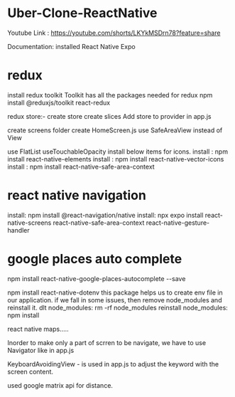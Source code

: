 # Uber-Clone-ReactNative
Youtube Link : https://youtube.com/shorts/LKYkMSDrn78?feature=share

Documentation:
installed React Native Expo

# redux
install redux toolkit
Toolkit has all the packages needed for redux
npm install @reduxjs/toolkit react-redux

redux store:-
create store
create slices
Add store to provider in app.js

create screens folder
create HomeScreen.js
use SafeAreaView instead of View

use FlatList
useTouchableOpacity
install below items for icons.
install : npm install react-native-elements
install : npm install react-native-vector-icons
install : npm install react-native-safe-area-context

# react native navigation
install: npm install @react-navigation/native
install: npx expo install react-native-screens react-native-safe-area-context react-native-gesture-handler

# google places auto complete
npm install react-native-google-places-autocomplete --save

npm install react-native-dotenv
this package helps us to create env file in our application.
if we fall in some issues, then remove node_modules and reinstall it.
dlt node_modules: rm -rf node_modules
reinstall node_modules: npm install

react native maps.....

Inorder to make only a part of scrren to be navigate, we have to use Navigator like in app.js

KeyboardAvoidingView - is used in app.js to adjust the keyword with the screen content.

used google matrix api for distance.
